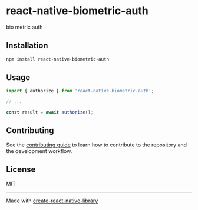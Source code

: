 # react-native-biometric-auth

bio metric auth

## Installation

```sh
npm install react-native-biometric-auth
```

## Usage

```js
import { authorize } from 'react-native-biometric-auth';

// ...

const result = await authorize();
```

## Contributing

See the [contributing guide](CONTRIBUTING.md) to learn how to contribute to the repository and the development workflow.

## License

MIT

---

Made with [create-react-native-library](https://github.com/callstack/react-native-builder-bob)
